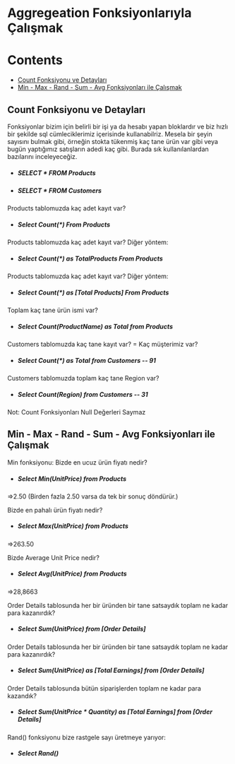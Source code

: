 # Aggregeation Fonksiyonlarıyla Çalışmak

# Contents
* [Count Fonksiyonu ve Detayları](#count)
* [Min - Max - Rand - Sum - Avg Fonksiyonları ile Çalışmak](#min-max-rand-sum-avg)


## Count Fonksiyonu ve Detayları <a name="count"></a>

Fonksiyonlar bizim için belirli bir işi ya da hesabı yapan bloklardır ve biz hızlı bir şekilde sql cümleciklerimiz içerisinde kullanabilriz. Mesela bir şeyin sayısını bulmak gibi, örneğin stokta tükenmiş kaç tane ürün var gibi veya bugün yaptığımız satışların adedi kaç gibi. Burada sık kullanılanlardan bazılarını inceleyeceğiz.  

- ##### SELECT * FROM Products

- ##### SELECT * FROM Customers

Products tablomuzda kaç adet kayıt var? 
- ##### Select Count(*) From Products

Products tablomuzda kaç adet kayıt var? Diğer yöntem:
- ##### Select Count(*) as TotalProducts From Products

Products tablomuzda kaç adet kayıt var? Diğer yöntem:
- ##### Select Count(*) as [Total Products] From Products

Toplam kaç tane ürün ismi var? 
- ##### Select Count(ProductName) as Total from Products

Customers tablomuzda kaç tane kayıt var? = Kaç müşterimiz var? 
- ##### Select Count(*) as Total from Customers -- 91

Customers tablomuzda toplam kaç tane Region var?
- ##### Select Count(Region) from Customers  -- 31 

Not: Count Fonksiyonları Null Değerleri Saymaz

## Min - Max - Rand - Sum - Avg Fonksiyonları ile Çalışmak <a name="min-max-rand-sum-avg"></a>

Min fonksiyonu: 
Bizde en ucuz ürün fiyatı nedir?
- ##### Select Min(UnitPrice) from Products   
=>2.50 (Birden fazla 2.50 varsa da tek bir sonuç döndürür.)

Bizde en pahalı ürün fiyatı nedir?
- ##### Select Max(UnitPrice) from Products  
=>263.50

Bizde Average Unit Price nedir?
- ##### Select Avg(UnitPrice) from Products  
=>28,8663

Order Details tablosunda her bir üründen bir tane satsaydık toplam ne kadar para kazanırdık?
- ##### Select Sum(UnitPrice) from [Order Details]

Order Details tablosunda her bir üründen bir tane satsaydık toplam ne kadar para kazanırdık?
- ##### Select Sum(UnitPrice) as [Total Earnings] from [Order Details]

Order Details tablosunda bütün siparişlerden toplam ne kadar para kazandık?
- ##### Select Sum(UnitPrice * Quantity) as [Total Earnings] from [Order Details]

Rand() fonksiyonu bize rastgele sayı üretmeye yarıyor:
- ##### Select Rand()








